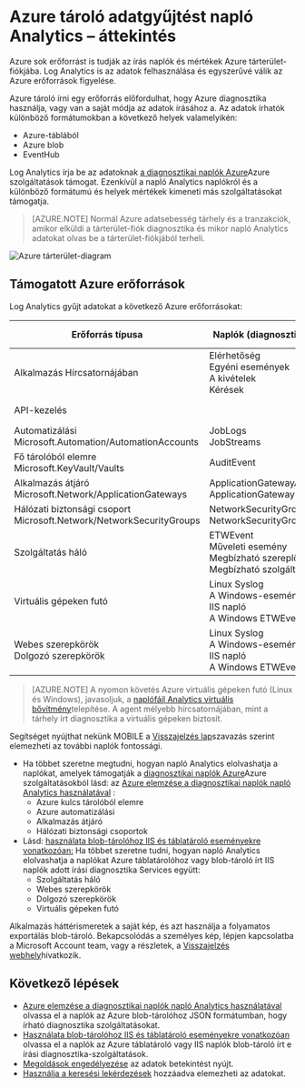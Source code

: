 <properties
    pageTitle="A napló Analytics áttekintése Azure tároló adatok gyűjtése |} Microsoft Azure"
    description="Azure erőforrások írhat naplókról és a mértékek Azure tárterület-fiókjába, gyakran Azure diagnosztika segítségével. Log Analytics adat index és a kereshető legyen."
    services="log-analytics"
    documentationCenter=""
    authors="bandersmsft"
    manager="jwhit"
    editor=""/>

<tags
    ms.service="log-analytics"
    ms.workload="na"
    ms.tgt_pltfrm="na"
    ms.devlang="na"
    ms.topic="article"
    ms.date="10/10/2016"
    ms.author="banders"/>

# <a name="collecting-azure-storage-data-in-log-analytics-overview"></a>Azure tároló adatgyűjtést napló Analytics – áttekintés

Azure sok erőforrást is tudják az írás naplók és mértékek Azure tárterület-fiókjába. Log Analytics is az adatok felhasználása és egyszerűvé válik az Azure erőforrások figyelése.

Azure tároló írni egy erőforrás előfordulhat, hogy Azure diagnosztika használja, vagy van a saját módja az adatok írásához a. Az adatok írhatók különböző formátumokban a következő helyek valamelyikén:

+ Azure-táblából
+ Azure blob
+ EventHub

Log Analytics írja be az adatoknak [a diagnosztikai naplók Azure](../monitoring-and-diagnostics/monitoring-overview-of-diagnostic-logs.md)Azure szolgáltatások támogat. Ezenkívül a napló Analytics naplókról és a különböző formátumú és helyek mértékek kimeneti más szolgáltatásokat támogatja.  

>[AZURE.NOTE] Normál Azure adatsebesség tárhely és a tranzakciók, amikor elküldi a tárterület-fiók diagnosztika és mikor napló Analytics adatokat olvas be a tárterület-fiókjából terheli.

![Azure tárterület-diagram](media/log-analytics-azure-storage/azure-storage-diagram.png)

## <a name="supported-azure-resources"></a>Támogatott Azure erőforrások

Log Analytics gyűjt adatokat a következő Azure erőforrásokat:

| Erőforrás típusa | Naplók (diagnosztikai kategóriák) | Log Analytics megoldás |
| --------------------------------------- | -------------------------------- | --------------- |
| Alkalmazás Hírcsatornájában | Elérhetőség <br> Egyéni események <br> A kivételek <br> Kérések <br> | Alkalmazás háttérismeretek (előzetes verzió) |
| API-kezelés | | *nincs lehetőség* (Előzetes verzió) |
| Automatizálási <br> Microsoft.Automation/AutomationAccounts | JobLogs <br> JobStreams          | AzureAutomation (előzetes verzió) |
| Fő tárolóból elemre <br> Microsoft.KeyVault/Vaults               | AuditEvent                       | KeyVault (előzetes verzió) |
| Alkalmazás átjáró <br> Microsoft.Network/ApplicationGateways   | ApplicationGatewayAccessLog <br> ApplicationGatewayPerformanceLog | AzureNetworking (előzetes verzió) |
| Hálózati biztonsági csoport <br> Microsoft.Network/NetworkSecurityGroups | NetworkSecurityGroupEvent <br> NetworkSecurityGroupRuleCounter | AzureNetworking (előzetes verzió) |
| Szolgáltatás háló                          | ETWEvent <br> Műveleti esemény <br> Megbízható szereplő esemény <br> Megbízható szolgáltatás esemény| ServiceFabric (előzetes verzió) |
| Virtuális gépeken futó | Linux Syslog <br> A Windows-eseménynaplózás <br> IIS napló <br> A Windows ETWEvent | *nincs lehetőség* |
| Webes szerepkörök <br> Dolgozó szerepkörök | Linux Syslog <br> A Windows-eseménynaplózás <br> IIS napló <br> A Windows ETWEvent | *nincs lehetőség* |

>[AZURE.NOTE] A nyomon követés Azure virtuális gépeken futó (Linux és Windows), javasoljuk, a [naplófájl Analytics virtuális bővítmény](log-analytics-azure-vm-extension.md)telepítése. A agent mélyebb hírcsatornájában, mint a tárhely írt diagnosztika a virtuális gépeken biztosít.

Segítséget nyújthat nekünk MOBILE a [Visszajelzés lap](http://feedback.azure.com/forums/267889-azure-log-analytics/category/88086-log-management-and-log-collection-policy)szavazás szerint elemezheti az további naplók fontossági.


- Ha többet szeretne megtudni, hogyan napló Analytics elolvashatja a naplókat, amelyek támogatják a [diagnosztikai naplók Azure](../monitoring-and-diagnostics/monitoring-overview-of-diagnostic-logs.md)Azure szolgáltatásokból lásd: az [Azure elemzése a diagnosztikai naplók napló Analytics használatával](log-analytics-azure-storage-json.md) :
  - Azure kulcs tárolóból elemre
  - Azure automatizálási
  - Alkalmazás átjáró
  - Hálózati biztonsági csoportok
- Lásd: [használata blob-tárolóhoz IIS és táblatároló eseményekre vonatkozóan:](log-analytics-azure-storage-iis-table.md) Ha többet szeretne tudni, hogyan napló Analytics elolvashatja a naplókat Azure táblatárolóhoz vagy blob-tároló írt IIS naplók adott írási diagnosztika Services együtt:
  - Szolgáltatás háló
  - Webes szerepkörök
  - Dolgozó szerepkörök
  - Virtuális gépeken futó


Alkalmazás háttérismeretek a saját kép, és azt használja a folyamatos exportálás blob-tároló. Bekapcsolódás a személyes kép, lépjen kapcsolatba a Microsoft Account team, vagy a részletek, a [Visszajelzés webhely](https://feedback.azure.com/forums/267889-log-analytics/suggestions/6519248-integration-with-app-insights)hivatkozik.

## <a name="next-steps"></a>Következő lépések

- [Azure elemzése a diagnosztikai naplók napló Analytics használatával](log-analytics-azure-storage-json.md) olvassa el a naplók az Azure blob-tárolóhoz JSON formátumban, hogy írható diagnosztika szolgáltatásokat.
- [Használata blob-tárolóhoz IIS és táblatároló eseményekre vonatkozóan](log-analytics-azure-storage-iis-table.md) olvassa el a naplók az Azure táblatároló vagy IIS naplók blob-tároló írt e írási diagnosztika-szolgáltatások.
- [Megoldások engedélyezése](log-analytics-add-solutions.md) az adatok betekintést nyújt.
- [Használja a keresési lekérdezések](log-analytics-log-searches.md) hozzáadva elemezheti az adatokat.
